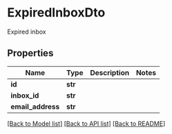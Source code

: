 # ExpiredInboxDto

Expired inbox
## Properties
Name | Type | Description | Notes
------------ | ------------- | ------------- | -------------
**id** | **str** |  | 
**inbox_id** | **str** |  | 
**email_address** | **str** |  | 

[[Back to Model list]](../README#documentation-for-models) [[Back to API list]](../README#documentation-for-api-endpoints) [[Back to README]](../README)


